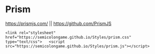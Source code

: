 # Prism
https://prismjs.com/ || https://github.com/PrismJS

   `<link rel="stylesheet" href="https://semicolongame.github.io/Styles/prism.css" type="text/css">  
    <script src="https://semicolongame.github.io/Styles/prism.js"></script>`
